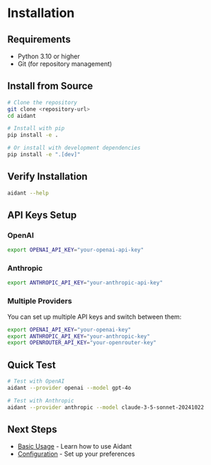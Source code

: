 # Installation

## Requirements

- Python 3.10 or higher
- Git (for repository management)

## Install from Source

```bash
# Clone the repository
git clone <repository-url>
cd aidant

# Install with pip
pip install -e .

# Or install with development dependencies
pip install -e ".[dev]"
```

## Verify Installation

```bash
aidant --help
```

## API Keys Setup

### OpenAI
```bash
export OPENAI_API_KEY="your-openai-api-key"
```

### Anthropic
```bash
export ANTHROPIC_API_KEY="your-anthropic-api-key"
```

### Multiple Providers
You can set up multiple API keys and switch between them:
```bash
export OPENAI_API_KEY="your-openai-key"
export ANTHROPIC_API_KEY="your-anthropic-key"
export OPENROUTER_API_KEY="your-openrouter-key"
```

## Quick Test

```bash
# Test with OpenAI
aidant --provider openai --model gpt-4o

# Test with Anthropic
aidant --provider anthropic --model claude-3-5-sonnet-20241022
```

## Next Steps

- [Basic Usage](basic-usage.md) - Learn how to use Aidant
- [Configuration](configuration.md) - Set up your preferences